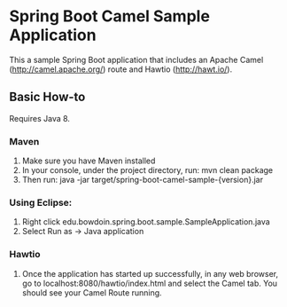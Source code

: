 # Spring Boot Camel Sample Application

This a sample Spring Boot application that includes an Apache Camel (http://camel.apache.org/) route and Hawtio (http://hawt.io/).

## Basic How-to
Requires Java 8.

### Maven
1. Make sure you have Maven installed
2. In your console, under the project directory, run: mvn clean package
3. Then run: java -jar target/spring-boot-camel-sample-{version}.jar

### Using Eclipse:
1. Right click edu.bowdoin.spring.boot.sample.SampleApplication.java
2. Select Run as -> Java application

### Hawtio
1. Once the application has started up successfully, in any web browser, go to localhost:8080/hawtio/index.html and select the Camel tab. You should see your Camel Route running.
